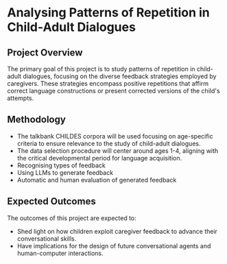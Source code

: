 # Analysing Patterns of Repetition in Child-Adult Dialogues

## Project Overview

The primary goal of this project is to study patterns of repetition in child-adult dialogues, focusing on the diverse feedback strategies employed by caregivers. These strategies encompass positive repetitions that affirm correct language constructions or present corrected versions of the child's attempts. 

## Methodology
- The talkbank CHILDES corpora will be used focusing on age-specific criteria to ensure relevance to the study of child-adult dialogues.
- The data selection procedure will center around ages 1-4, aligning with the critical developmental period for language acquisition.
- Recognising types of feedback
- Using LLMs to generate feedback
- Automatic and human evaluation of generated feedback

## Expected Outcomes

The outcomes of this project are expected to:
- Shed light on how children exploit caregiver feedback to advance their conversational skills.
- Have implications for the design of future conversational agents and human-computer interactions.
